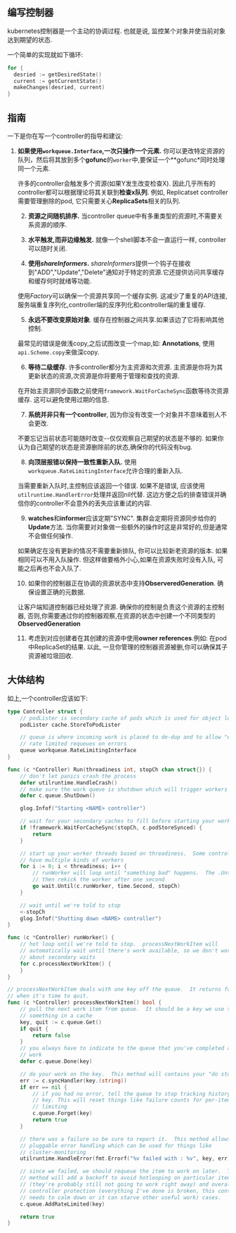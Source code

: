 ## 编写控制器

kubernetes控制器是一个主动的协调过程. 也就是说, 监控某个对象并使当前对象达到期望的状态.

一个简单的实现就如下循环:

```go
for {
  desried := getDesiredState()
  current := getCurrentState()
  makeChanges(desried, current)
}
```

## 指南

一下是你在写一个controller的指导和建议:

 1. **如果使用`workqueue.Interface`,一次只操作一个元素.**  你可以更改特定资源的队列，然后将其放到多个**gofunc**的`worker`中,要保证一个**gofunc*同时处理同一个元素.

    许多的controller会触发多个资源(如果Y发生改变检查X). 因此几乎所有的controller都可以根据理论将其关联到**检查x队列**. 例如, Replicatset controller 需要管理删除的pod, 它只需要关心**ReplicaSets**相关的队列.

	2. **资源之间随机排序.**  当controller queue中有多重类型的资源时,不需要关系资源的顺序.

	3. **水平触发,而非边缘触发.** 就像一个shell脚本不会一直运行一样, controller可以随时关闭.

	4. **使用*shareInformers*.**  *shareInformers*提供一个钩子在接收到"ADD","Update","Delete"通知对于特定的资源.它还提供访问共享缓存和缓存何时就绪等功能.

    使用*Factory*可以确保一个资源共享同一个缓存实例. 这减少了重复的API连接,服务端重复序列化,controller端的反序列化和controller端的重复缓存.

	5. **永远不要改变原始对象**. 缓存在控制器之间共享.如果该边了它将影响其他控制.

    最常见的错误是做浅copy,之后试图改变一个map,如: **Annotations**, 使用`api.Scheme.copy`来做深copy.

	6. **等待二级缓存**. 许多controller都分为主资源和次资源. 主资源是你将为其更新状态的资源,次资源是你将要用于管理和查找的资源.

    在开始主资源同步函数之前使用`framework.WaitForCacheSync`函数等待次资源缓存. 这可以避免使用过期的信息.

	7. **系统并非只有一个controller**, 因为你没有改变一个对象并不意味着别人不会更改.

    不要忘记当前状态可能随时改变--仅仅观察自己期望的状态是不够的. 如果你认为自己期望的状态是资源删除前的状态,确保你的代码没有bug.

	8. **向顶层报错以保持一致性重新入队.** 使用`workqueue.RateLimitingInterface`允许合理的重新入队.

    当需要重新入队时,主控制应该返回一个错误. 如果不是错误, 应该使用`utilruntime.HandlerError`处理并返回nil代替. 这边方便之后的排查错误并确信你的controller不会意外的丢失应该重试的内容.

	9. **watches**和**informer**应该定期"SYNC". 集群会定期将资源同步给你的**Update**方法.  当你需要对对象做一些额外的操作时这是非常好的,但是通常不会做任何操作.

    如果确定在没有更新的情况不需要重新排队, 你可以比较新老资源的版本. 如果相同可以不用入队操作. 但这样做要格外小心,如果在资源失败时没有入队, 可能之后再也不会入队了.

	10. 如果你的控制器正在协调的资源状态中支持**ObserveredGeneration**. 确保设置正确的元数据. 

     让客户端知道控制器已经处理了资源. 确保你的控制是负责这个资源的主控制器, 否则,你需要通过你的控制器观察,在资源的状态中创建一个不同类型的**ObservedGeneration**

	11. 考虑到对应创建者在其创建的资源中使用**owner references**.例如: 在pod中ReplicaSet的结果. 以此, 一旦你管理的控制器资源被删,你可以确保其子资源被垃圾回收.

## 大体结构

如上,一个controller应该如下:

```go
type Controller struct {
	// podLister is secondary cache of pods which is used for object lookups
	podLister cache.StoreToPodLister

	// queue is where incoming work is placed to de-dup and to allow "easy"
	// rate limited requeues on errors
	queue workqueue.RateLimitingInterface
}

func (c *Controller) Run(threadiness int, stopCh chan struct{}) {
	// don't let panics crash the process
	defer utilruntime.HandleCrash()
	// make sure the work queue is shutdown which will trigger workers to end
	defer c.queue.ShutDown()

	glog.Infof("Starting <NAME> controller")

	// wait for your secondary caches to fill before starting your work
	if !framework.WaitForCacheSync(stopCh, c.podStoreSynced) {
		return
	}

	// start up your worker threads based on threadiness.  Some controllers
	// have multiple kinds of workers
	for i := 0; i < threadiness; i++ {
		// runWorker will loop until "something bad" happens.  The .Until will
		// then rekick the worker after one second
		go wait.Until(c.runWorker, time.Second, stopCh)
	}

	// wait until we're told to stop
	<-stopCh
	glog.Infof("Shutting down <NAME> controller")
}

func (c *Controller) runWorker() {
	// hot loop until we're told to stop.  processNextWorkItem will
	// automatically wait until there's work available, so we don't worry
	// about secondary waits
	for c.processNextWorkItem() {
	}
}

// processNextWorkItem deals with one key off the queue.  It returns false
// when it's time to quit.
func (c *Controller) processNextWorkItem() bool {
	// pull the next work item from queue.  It should be a key we use to lookup
	// something in a cache
	key, quit := c.queue.Get()
	if quit {
		return false
	}
	// you always have to indicate to the queue that you've completed a piece of
	// work
	defer c.queue.Done(key)

	// do your work on the key.  This method will contains your "do stuff" logic
	err := c.syncHandler(key.(string))
	if err == nil {
		// if you had no error, tell the queue to stop tracking history for your
		// key. This will reset things like failure counts for per-item rate
		// limiting
		c.queue.Forget(key)
		return true
	}

	// there was a failure so be sure to report it.  This method allows for
	// pluggable error handling which can be used for things like
	// cluster-monitoring
	utilruntime.HandleError(fmt.Errorf("%v failed with : %v", key, err))

	// since we failed, we should requeue the item to work on later.  This
	// method will add a backoff to avoid hotlooping on particular items
	// (they're probably still not going to work right away) and overall
	// controller protection (everything I've done is broken, this controller
	// needs to calm down or it can starve other useful work) cases.
	c.queue.AddRateLimited(key)

	return true
}
```



